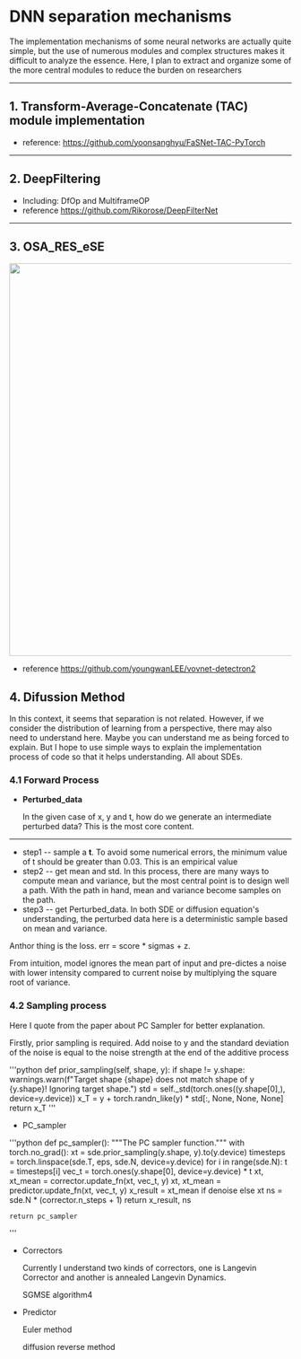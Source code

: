 # DNN separation mechanisms
 The implementation mechanisms of some neural networks are actually quite simple, but the use of numerous modules and complex structures makes it difficult to analyze the essence. Here, I plan to extract and organize some of the more central modules to reduce the burden on researchers

---

 ## 1. Transform-Average-Concatenate (TAC) module implementation
- reference: https://github.com/yoonsanghyu/FaSNet-TAC-PyTorch

----
 ## 2. DeepFiltering
 - Including: DfOp and MultiframeOP
 - reference https://github.com/Rikorose/DeepFilterNet

----

## 3. OSA_RES_eSE
<div align="center">
  <img src="https://dl.dropbox.com/s/jgi3c5828dzcupf/osa_updated.jpg" width="700px" />
</div>

- reference https://github.com/youngwanLEE/vovnet-detectron2

## 4. Difussion Method

In this context, it seems that separation is not related. However, if we consider the distribution of learning from a perspective, there may also need to understand here. Maybe you can understand me as being forced to explain. But I hope to use simple ways to explain the implementation process of code so that it helps understanding. All about SDEs.

### 4.1 Forward Process
- **Perturbed_data**
  
  In the given case of x, y and t, how do we generate an intermediate perturbed data? This is the most core content.
----

- step1 -- sample a **t**. To avoid some numerical errors, the minimum value of t should be greater than 0.03. This is an empirical value
- step2 --  get mean and std. 
In this process, there are many ways to compute mean and variance, but the most central point is to design well a path. With the path in hand, mean and variance become samples on the path.
- step3 -- get Perturbed_data. In both SDE or diffusion equation's understanding, the perturbed data here is a deterministic sample based on mean and variance.

Anthor thing is the loss. err = score * sigmas + z.


From intuition, model ignores the mean part of input and pre-dictes a noise with lower intensity compared to current noise by multiplying the square root of variance.

### 4.2 Sampling process

Here I quote from the paper about PC Sampler for better explanation.

Firstly, prior sampling is required. Add noise to y and the standard deviation of the noise is equal to the noise strength at the end of the additive process

'''python
def prior_sampling(self, shape, y):
        if shape != y.shape:
            warnings.warn(f"Target shape {shape} does not match shape of y {y.shape}! Ignoring target shape.")
        std = self._std(torch.ones((y.shape[0],), device=y.device))
        x_T = y + torch.randn_like(y) * std[:, None, None, None]
        return x_T
'''

- PC_sampler

'''python
def pc_sampler():
        """The PC sampler function."""
        with torch.no_grad():
            xt = sde.prior_sampling(y.shape, y).to(y.device)
            timesteps = torch.linspace(sde.T, eps, sde.N, device=y.device)
            for i in range(sde.N):
                t = timesteps[i]
                vec_t = torch.ones(y.shape[0], device=y.device) * t
                xt, xt_mean = corrector.update_fn(xt, vec_t, y)
                xt, xt_mean = predictor.update_fn(xt, vec_t, y)
            x_result = xt_mean if denoise else xt
            ns = sde.N * (corrector.n_steps + 1)
            return x_result, ns
    
    return pc_sampler
'''

- Correctors
  
  Currently I understand two kinds of correctors, one is Langevin Corrector and another is annealed Langevin Dynamics.

  SGMSE algorithm4 

- Predictor

  Euler method

  diffusion reverse method